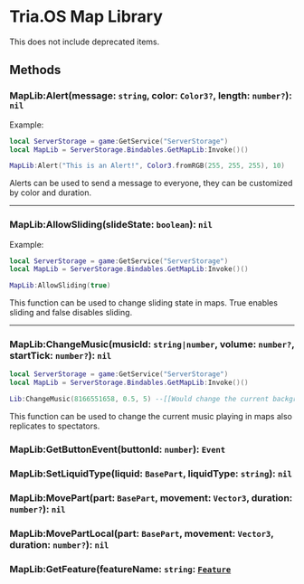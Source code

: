 # Tria.OS Map Library

This does not include deprecated items.

## Methods
### MapLib:Alert(message: `string`, color: `Color3?`, length: `number?`): `nil`

Example:
```lua
local ServerStorage = game:GetService("ServerStorage")
local MapLib = ServerStorage.Bindables.GetMapLib:Invoke()()

MapLib:Alert("This is an Alert!", Color3.fromRGB(255, 255, 255), 10)
```
Alerts can be used to send a message to everyone, they can be customized by color and duration.

-----------------------------------------------------

### MapLib:AllowSliding(slideState: `boolean`): `nil`

Example:
```lua
local ServerStorage = game:GetService("ServerStorage")
local MapLib = ServerStorage.Bindables.GetMapLib:Invoke()()

MapLib:AllowSliding(true)
```
This function can be used to change sliding state in maps. True enables sliding and false disables sliding.

-----------------------------------------------------

### MapLib:ChangeMusic(musicId: `string|number`, volume: `number?`, startTick: `number?`): `nil`

```lua
local ServerStorage = game:GetService("ServerStorage")
local MapLib = ServerStorage.Bindables.GetMapLib:Invoke()()

Lib:ChangeMusic(8166551658, 0.5, 5) --[[Would change the current background music to--]] 8166551658 --[[and play it with the volume of--]] 0.5 --[[and the starttime of--]] 5
```
This function can be used to change the current music playing in maps also replicates to spectators.











### MapLib:GetButtonEvent(buttonId: `number`): `Event`

### MapLib:SetLiquidType(liquid: `BasePart`, liquidType: `string`): `nil`

### MapLib:MovePart(part: `BasePart`, movement: `Vector3`, duration: `number?`): `nil`

### MapLib:MovePartLocal(part: `BasePart`, movement: `Vector3`, duration: `number?`): `nil`

### MapLib:GetFeature(featureName: `string`: [`Feature`](FeatureLib.md)
